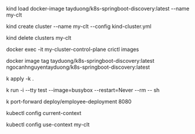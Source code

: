 kind load docker-image tayduong/k8s-springboot-discovery:latest --name my-clt

kind create cluster --name my-clt --config kind-cluster.yml

kind delete clusters my-clt

docker exec -it my-cluster-control-plane crictl images

docker image tag tayduong/k8s-springboot-discovery:latest ngocanhnguyentayduong/k8s-springboot-discovery:latest

[//]: # (run this command to apply the manifests with kustomize)
k apply -k .

k run -i --tty test --image=busybox --restart=Never --rm -- sh

k port-forward deploy/employee-deployment 8080

kubectl config current-context

kubectl config use-context my-clt